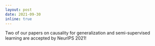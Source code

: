 ```yaml
---
layout: post
date: 2021-09-30
inline: true
---
```


Two of our papers on causality for generalization and semi-supervised learning are accepted by NeurIPS 2021!